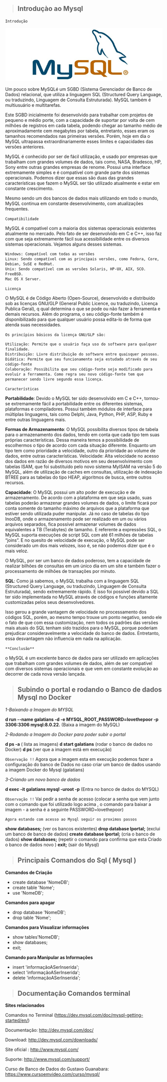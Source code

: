 >## Introduçào ao Mysql

`Introdução`

![](Imagens/001.jpg)

Um pouco sobre MySQLé um SGBD (Sistema Gerenciador de Banco de Dados) relacional, que utiliza a linguagem SQL (Structured Query Language, ou traduzindo, Linguagem de Consulta Estruturada). MySQL também é multiusuário e multitarefas.

Este SGBD inicialmente foi desenvolvido para trabalhar com projetos de pequeno e médio porte, com a capacidade de suportar por volta de cem milhões de registros em cada tabela, podendo chegar ao tamanho médio de aproximadamente cem megabytes por tabela, entretanto, esses eram os tamanhos recomendados nas primeiras versões. Porém, hoje em dia o MySQL ultrapassa extraordinariamente esses limites e capacidades das versões anteriores.

MySQL é conhecido por ser de fácil utilização, e usado por empresas que trabalham com grandes volumes de dados, tais como, NASA, Bradesco, HP, Sony entre outras grandes empresas de renome. Possui uma interface extremamente simples e é compatível com grande parte dos sistemas operacionais. Podemos dizer que essas são duas das grandes características que fazem o MySQL ser tão utilizado atualmente e estar em constante crescimento.

Mesmo sendo um dos bancos de dados mais utilizando em todo o mundo, MySQL continua em constante desenvolvimento, com atualizações frequentes.

`Compatibilidade`

MySQL é compatível com a maioria dos sistemas operacionais existentes atualmente no mercado. Pelo fato de ser desenvolvido em C e C++, isso faz com que seja extremamente fácil sua acessibilidade entre os diversos sistemas operacionais. Vejamos alguns desses sistemas.

    Windows: Compatível com todas as versões
    Linux: Sendo compatível com as principais versões, como Fedora, Core, Debian, SuSE e RedHat.
    Unix: Sendo compatível com as versões Solaris, HP-UX, AIX, SCO.
    FreeBSD.
    Mac OS X Server.

`Licença`

O MySQL é de Código Aberto (Open-Source), desenvolvido e distribuído sob as licenças GNU/GLP (General Public Licence, ou traduzindo, Licença Publica Geral), q qual determina o que se pode ou não fazer à ferramenta e demais recursos. Além do programa, o seu código-fonte também é disponibilizado para que qualquer usuário possa edita-lo de forma que atenda suas necessidades.

`Os princípios básicos da licença GNU/GLP são:`

    Utilização: Permite que o usuário faça uso do software para qualquer finalidade.
    Distribuição: Livre distribuição do software entre quaisquer pessoas.
    Didática: Permite que seu funcionamento seja estudado através de seu código-fonte
    Colaboração: Possibilita que seu código-fonte seja modificado para evoluir a ferramenta. Como regra seu novo código-fonte tem que permanecer sendo livre segundo essa licença.

`Características`

**Portabilidade**: Devido o MySQL ter sido desenvolvido em C e C++, tornou-se extremamente fácil a portabilidade entre os diferentes sistemas, plataformas e compiladores. Possui também módulos de interface para múltiplas linguagens, tais como Delphi, Java, Python, PHP, ASP, Ruby e entre outras linguagens mais.

**Formas de Armazenamento**: O MySQL possibilita diversos tipos de tabela para o armazenamento dos dados, tendo em conta que cada tipo tem suas próprias características. Dessa maneira temos a possibilidade de escolhermos o tipo de acordo com cada situação diferente. Enquanto um tipo tem como prioridade a velocidade, outro da prioridade ao volume de dados, entre outras características.
Velocidade: Alta velocidade no acesso dos dados em razão de diversos motivos em seu desenvolvimento com tabelas ISAM, que foi substituído pelo novo sistema MyISAM na versão 5 do MySQL, além de utilização de caches em consultas, utilização de indexação BTREE para as tabelas do tipo HEAP, algoritmos de busca, entre outros recursos.

**Capacidade**: O MySQL possui um alto poder de execução e de armazenamento. De acordo com a plataforma em que seja usado, suas tabelas poderão armazenar grandes volumes de dados, o limite ficará por conta somente do tamanho máximo de arquivos que a plataforma que estiver sendo utilizada puder manipular. Já no caso de tabelas do tipo InooDB, onde o armazenamento pode ser realizado em um ou vários arquivos separados, fica possível armazenar volumes de dados equivalentes a TB (Terabytes) de tamanho. E referente a expressões SQL, o MySQL suporta execuções de script SQL com até 61 milhões de tabelas “joins”. E no quesito de velocidade de execução, o MySQL pode ser considerado um dos mais velozes, isso é, se não podemos dizer que é o mais veloz.

O MySQL, por ser um banco de dados poderoso, tem a capacidade de realizar bilhões de consultas em um único dia em um site e também fazer o processamento de milhões de transações por minuto.

**SQL**: Como já sabemos, o MySQL trabalha com a linguagem SQL (Structured Query Language, ou traduzindo, Linguagem de Consulta Estruturada), sendo extremamente rápido. E isso foi possível devido a SQL ter sido implementada no MySQL através de códigos e funções altamente customizadas pelos seus desenvolvedores. 

Isso gerou a grande vantagem de velocidade no processamento dos códigos SQL, porém, ao mesmo tempo trouxe um ponto negativo, sendo ele o fato de que com essa customização, nem todos os padrões das versões mais atuais do SQL tenham sido trazidos para o MySQL, porque poderiam prejudicar consideravelmente a velocidade do banco de dados. Entretanto, essa desvantagem não influencia em nada na aplicação.

`**Conclusão**`

o MySQL é um excelente banco de dados para ser utilizado em aplicações que trabalham com grandes volumes de dados, além de ser compatível com diversos sistemas operacionais e que vem em constante evolução ao decorrer de cada nova versão lançada. 

> ## Subindo o portal e rodando o Banco de dados Mysql no Docker

*1-Baixando a Imagem do MYSQL*

**d run --name galatians -d -e MYSQL_ROOT_PASSWORD=lovethepoor -p 3306:3306 mysql:8.0.22.** (Baixa a imagem do MySQL)

*2-Rodando a Imagem do Docker para poder subir o portal* 

**d ps -a** ( lista as imagens)
**d start galatians** (rodar o banco de dados no Docker)
**d ps** (ver que a imagem está em execução)

`Observação !!`
    Agora que a imagem esta em execução podemos fazer a configuração do banco de Dados
    no caso criar um banco de dados usando a imagem Docker do Mysql (galatians)

*3-Criando um novo banco de dados*

**d exec -it galatians mysql -uroot -p** (Entra no banco de dados do MYSQL)

`Observação !!`
    Vai pedir a senha de acesso (colocar a senha que vem junto com o comando que foi utilizado logo acima , o comando para baixar a imagem - a senha é a seguinte PASSWORD=lovethepoor)

    Agora estando com acesso ao Mysql seguir os proximos passos

**show databases;** (ver os bancos existentes)
**drop database lportal;** (exclui um banco de banco de dados)
**create database lportal;** (cria o banco de dados)
**show databases;** (repetir o comando para confirma que esta Criado o banco de dados novo )
**exit;** (sair do Mysql)

>## Principais Comandos do Sql ( Mysql )

**Comandos de Criação**
- create database 'NomeDB';
- create table 'Nome';
- use 'NomeDB';

**Comandos para apagar**
- drop database 'NomeDB';
- drop table 'Nome';

**Comandos para Visualizar informações**
- show tables'NomeDB';
- show databases;
- exit;

**Comando para Manipular as Informações**
- insert 'informaçãoASerInserida';
- select 'informaçãoASerInserida';
- delete 'informaçãoASerInserida';

>## Documentação Comandos terminal 

**Sites relacionados**

Comandos no Terminal  (https://dev.mysql.com/doc/mysql-getting-started/en/)

Documentação: http://dev.mysql.com/doc/

Download: http://dev.mysql.com/downloads/

Site oficial : http://www.mysql.com/

Suporte: http://www.mysql.com/support/

Curso de Banco de Dados do Gustavo Guanabara: https://www.cursoemvideo.com/curso/mysql/